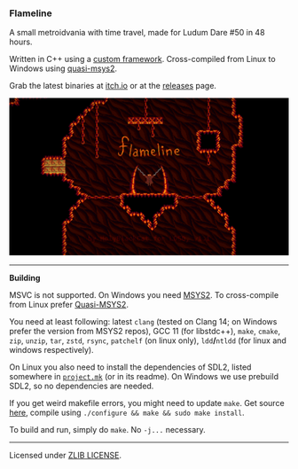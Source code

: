 ### Flameline

A small metroidvania with time travel, made for Ludum Dare \#50 in 48 hours.

Written in C++ using a [custom framework](https://github.com/HolyBlackCat/imp-re). Cross-compiled from Linux to Windows using [quasi-msys2](https://github.com/HolyBlackCat/quasi-msys2).

Grab the latest binaries at [itch.io](https://holyblackcat.itch.io/flameline) or at the [releases](https://github.com/HolyBlackCat/LD50-flameline/releases) page.

![screenshot](media/screenshot_1.png)

---

**Building**

MSVC is not supported. On Windows you need [MSYS2](https://stackoverflow.com/q/30069830). To cross-compile from Linux prefer [Quasi-MSYS2](https://github.com/HolyBlackCat/quasi-msys2).

You need at least following: latest `clang` (tested on Clang 14; on Windows prefer the version from MSYS2 repos), GCC 11 (for libstdc++), `make`, `cmake`, `zip`, `unzip`, `tar`, `zstd`, `rsync`, `patchelf` (on linux only), `ldd`**/**`ntldd` (for linux and windows respectively).

On Linux you also need to install the dependencies of SDL2, listed somewhere in [`project.mk`](/project.mk) (or in its readme). On Windows we use prebuild SDL2, so no dependencies are needed.

If you get weird makefile errors, you might need to update `make`. Get source [here](http://ftp.gnu.org/gnu/make/), compile using `./configure && make && sudo make install`.

To build and run, simply do `make`. No `-j...` necessary.

---

Licensed under [ZLIB LICENSE](LICENSE.md).
